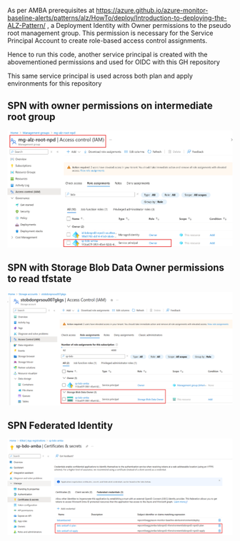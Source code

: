 As per AMBA prerequisites at https://azure.github.io/azure-monitor-baseline-alerts/patterns/alz/HowTo/deploy/Introduction-to-deploying-the-ALZ-Pattern/ , a Deployment Identity with Owner permissions to the pseudo root management group. This permission is necessary for the Service Principal Account to create role-based access control assignments.

Hence to run this code, another service principal is created with the abovementioned permissions and used for OIDC with this GH repository

This same service principal is used across both plan and apply environments for this repository


## SPN with owner permissions on intermediate root group
![SPN_permissions_1](./sp_permissions_1.png)

## SPN with Storage Blob Data Owner permissions to read tfstate
![SPN_permissions_2](./sp_permissions_2.png)

## SPN Federated Identity
![SPN_permissions_2](./sp_permissions_3.png)


